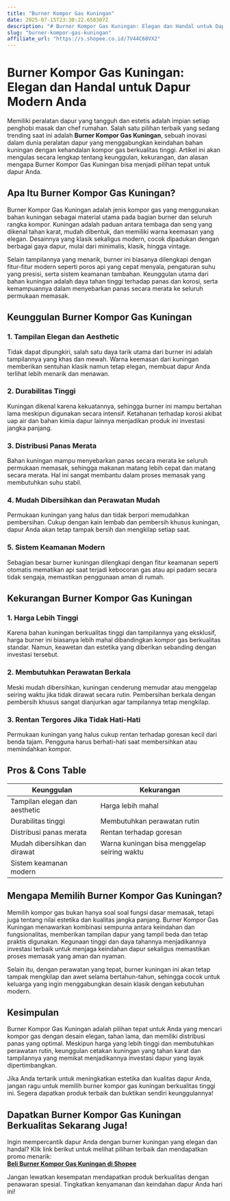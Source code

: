 ```yaml
---
title: "Burner Kompor Gas Kuningan"
date: 2025-07-15T23:30:22.658307Z
description: "# Burner Kompor Gas Kuningan: Elegan dan Handal untuk Dapur Modern Anda..."
slug: "burner-kompor-gas-kuningan"
affiliate_url: "https://s.shopee.co.id/7V44C68VX2"
---
```

# Burner Kompor Gas Kuningan: Elegan dan Handal untuk Dapur Modern Anda

Memiliki peralatan dapur yang tangguh dan estetis adalah impian setiap penghobi masak dan chef rumahan. Salah satu pilihan terbaik yang sedang trending saat ini adalah **Burner Kompor Gas Kuningan**, sebuah inovasi dalam dunia peralatan dapur yang menggabungkan keindahan bahan kuningan dengan kehandalan kompor gas berkualitas tinggi. Artikel ini akan mengulas secara lengkap tentang keunggulan, kekurangan, dan alasan mengapa Burner Kompor Gas Kuningan bisa menjadi pilihan tepat untuk dapur Anda.

## Apa Itu Burner Kompor Gas Kuningan?

Burner Kompor Gas Kuningan adalah jenis kompor gas yang menggunakan bahan kuningan sebagai material utama pada bagian burner dan seluruh rangka kompor. Kuningan adalah paduan antara tembaga dan seng yang dikenal tahan karat, mudah dibentuk, dan memiliki warna keemasan yang elegan. Desainnya yang klasik sekaligus modern, cocok dipadukan dengan berbagai gaya dapur, mulai dari minimalis, klasik, hingga vintage.

Selain tampilannya yang menarik, burner ini biasanya dilengkapi dengan fitur-fitur modern seperti poros api yang cepat menyala, pengaturan suhu yang presisi, serta sistem keamanan tambahan. Keunggulan utama dari bahan kuningan adalah daya tahan tinggi terhadap panas dan korosi, serta kemampuannya dalam menyebarkan panas secara merata ke seluruh permukaan memasak.

## Keunggulan Burner Kompor Gas Kuningan

### 1. Tampilan Elegan dan Aesthetic

Tidak dapat dipungkiri, salah satu daya tarik utama dari burner ini adalah tampilannya yang khas dan mewah. Warna keemasan dari kuningan memberikan sentuhan klasik namun tetap elegan, membuat dapur Anda terlihat lebih menarik dan menawan.

### 2. Durabilitas Tinggi

Kuningan dikenal karena kekuatannya, sehingga burner ini mampu bertahan lama meskipun digunakan secara intensif. Ketahanan terhadap korosi akibat uap air dan bahan kimia dapur lainnya menjadikan produk ini investasi jangka panjang.

### 3. Distribusi Panas Merata

Bahan kuningan mampu menyebarkan panas secara merata ke seluruh permukaan memasak, sehingga makanan matang lebih cepat dan matang secara merata. Hal ini sangat membantu dalam proses memasak yang membutuhkan suhu stabil.

### 4. Mudah Dibersihkan dan Perawatan Mudah

Permukaan kuningan yang halus dan tidak berpori memudahkan pembersihan. Cukup dengan kain lembab dan pembersih khusus kuningan, dapur Anda akan tetap tampak bersih dan mengkilap setiap saat.

### 5. Sistem Keamanan Modern

Sebagian besar burner kuningan dilengkapi dengan fitur keamanan seperti otomatis mematikan api saat terjadi kebocoran gas atau api padam secara tidak sengaja, memastikan penggunaan aman di rumah.

## Kekurangan Burner Kompor Gas Kuningan

### 1. Harga Lebih Tinggi

Karena bahan kuningan berkualitas tinggi dan tampilannya yang eksklusif, harga burner ini biasanya lebih mahal dibandingkan kompor gas berkualitas standar. Namun, keawetan dan estetika yang diberikan sebanding dengan investasi tersebut.

### 2. Membutuhkan Perawatan Berkala

Meski mudah dibersihkan, kuningan cenderung memudar atau menggelap seiring waktu jika tidak dirawat secara rutin. Pembersihan berkala dengan pembersih khusus sangat dianjurkan agar tampilannya tetap mengkilap.

### 3. Rentan Tergores Jika Tidak Hati-Hati

Permukaan kuningan yang halus cukup rentan terhadap goresan kecil dari benda tajam. Pengguna harus berhati-hati saat membersihkan atau memindahkan kompor.

## Pros & Cons Table

| **Keunggulan**                     | **Kekurangan**                                            |
|------------------------------------|-----------------------------------------------------------|
| Tampilan elegan dan aesthetic     | Harga lebih mahal                                       |
| Durabilitas tinggi                | Membutuhkan perawatan rutin                            |
| Distribusi panas merata            | Rentan terhadap goresan                                |
| Mudah dibersihkan dan dirawat    | Warna kuningan bisa menggelap seiring waktu            |
| Sistem keamanan modern             |                                                          |

## Mengapa Memilih Burner Kompor Gas Kuningan?

Memilih kompor gas bukan hanya soal soal fungsi dasar memasak, tetapi juga tentang nilai estetika dan kualitas jangka panjang. Burner Kompor Gas Kuningan menawarkan kombinasi sempurna antara keindahan dan fungsionalitas, memberikan tampilan dapur yang tampil beda dan tetap praktis digunakan. Kegunaan tinggi dan daya tahannya menjadikannya investasi terbaik untuk menjaga keindahan dapur sekaligus memastikan proses memasak yang aman dan nyaman.

Selain itu, dengan perawatan yang tepat, burner kuningan ini akan tetap tampak mengkilap dan awet selama bertahun-tahun, sehingga cocok untuk keluarga yang ingin menggabungkan desain klasik dengan kebutuhan modern.

## Kesimpulan

Burner Kompor Gas Kuningan adalah pilihan tepat untuk Anda yang mencari kompor gas dengan desain elegan, tahan lama, dan memiliki distribusi panas yang optimal. Meskipun harga yang lebih tinggi dan membutuhkan perawatan rutin, keunggulan cetakan kuningan yang tahan karat dan tampilannya yang memikat menjadikannya investasi dapur yang layak dipertimbangkan.

Jika Anda tertarik untuk meningkatkan estetika dan kualitas dapur Anda, jangan ragu untuk memilih burner kompor gas kuningan berkualitas tinggi ini. Segera dapatkan produk terbaik dan buktikan sendiri keunggulannya!

## Dapatkan Burner Kompor Gas Kuningan Berkualitas Sekarang Juga!

Ingin mempercantik dapur Anda dengan burner kuningan yang elegan dan handal? Klik link berikut untuk melihat pilihan terbaik dan mendapatkan promo menarik:  
[**Beli Burner Kompor Gas Kuningan di Shopee**](https://s.shopee.co.id/7V44C68VX2)

Jangan lewatkan kesempatan mendapatkan produk berkualitas dengan penawaran spesial. Tingkatkan kenyamanan dan keindahan dapur Anda hari ini!